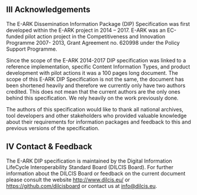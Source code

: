 
III Acknowledgements
----------------
The E-ARK Dissemination Information Package (DIP) Specification was first
developed within the E-ARK project in 2014 – 2017. E-ARK was an EC-funded pilot
action project in the Competitiveness and Innovation Programme 2007- 2013, Grant
Agreement no. 620998 under the Policy Support Programme.

Since the scope of the E-ARK 2014-2017 DIP specification was linked to a
reference implementation, specific Content Information Types, and product
development with pilot actions it was a 100 pages long document. The scope of
this E-ARK DIP Specification is not the same, the document has been shortened
heavily and therefore we currently only have two authors credited. This does not
mean that the current authors are the only ones behind this specification. We
rely heavily on the work previously done.

The authors of this specification would like to thank all national archives,
tool developers and other stakeholders who provided valuable knowledge about
their requirements for information packages and feedback to this and previous
versions of the specification.


IV Contact & Feedback
------------------
The E-ARK DIP specification is maintained by the Digital Information LifeCycle
Interoperability Standard Board (DILCIS Board). For further information about
the DILCIS Board or feedback on the current document please consult the website
http://www.dilcis.eu/ or https://github.com/dilcisboard or contact us at
<info@dilcis.eu>.
